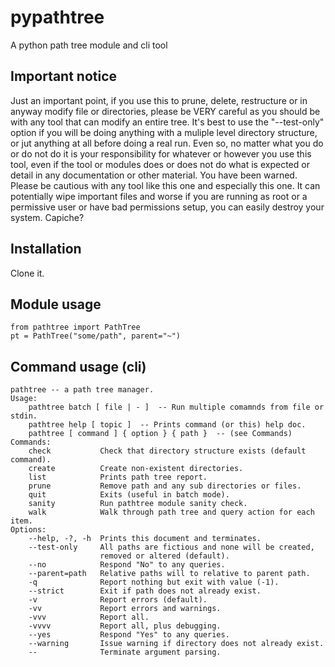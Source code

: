 # pypathtree
A python path tree module and cli tool

## Important notice
Just an important point, if you use this to prune, delete, restructure or in anyway modify file or directories, please be VERY careful as you should be with any tool that can modify an entire tree.  It's best to use the "--test-only" option if you will be doing anything with a muliple level directory structure, or jut anything at all before doing a real run.  Even so, no matter what you do or do not do it is your responsibility for whatever or however you use this tool, even if the tool or modules does or does not do what is expected or detail in any documentation or other material.  You have been warned.  Please be cautious with any tool like this one and especially this one.  It can potentially wipe important files and worse if you are running as root or a permissive user or have bad permissions setup, you can easily destroy your system.  Capiche?

## Installation
Clone it.

## Module usage
```
from pathtree import PathTree
pt = PathTree("some/path", parent="~")
```

## Command usage (cli)
```
pathtree -- a path tree manager.
Usage:
    pathtree batch [ file | - ]  -- Run multiple comamnds from file or stdin.
    pathtree help [ topic ]  -- Prints command (or this) help doc.
    pathtree [ command ] { option } { path }  -- (see Commands)
Commands:
    check           Check that directory structure exists (default command).
    create          Create non-existent directories.
    list            Prints path tree report.
    prune           Remove path and any sub directories or files.
    quit            Exits (useful in batch mode).
    sanity          Run pathtree module sanity check.
    walk            Walk through path tree and query action for each item.
Options:
    --help, -?, -h  Prints this document and terminates.
    --test-only     All paths are fictious and none will be created,
                    removed or altered (default).
    --no            Respond "No" to any queries.
    --parent=path   Relative paths will to relative to parent path.
    -q              Report nothing but exit with value (-1).
    --strict        Exit if path does not already exist.
    -v              Report errors (default).
    -vv             Report errors and warnings.
    -vvv            Report all.
    -vvvv           Report all, plus debugging.
    --yes           Respond "Yes" to any queries.
    --warning       Issue warning if directory does not already exist.
    --              Terminate argument parsing.
```

